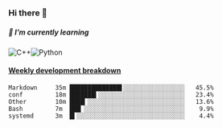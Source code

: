 ### Hi there 👋

##### 🌱 I’m currently learning

![C++](https://img.shields.io/badge/-C++-00599C?style=flat-square&logo=c)![Python](https://img.shields.io/badge/-Python-black?style=flat-square&logo=Python)


<!-- waka-box start -->
#### <a href="https://gist.github.com/bf274261b4c8553e17fc709dfc3cfa97" target="_blank">Weekly development breakdown</a>
```text
Markdown  	 35m ██████████████▌░░░░░░░░░░░░░░░░░   45.5% 
conf      	 18m ███████▍░░░░░░░░░░░░░░░░░░░░░░░░   23.4% 
Other     	 10m ████▎░░░░░░░░░░░░░░░░░░░░░░░░░░░   13.6% 
Bash      	 7m  ███▏░░░░░░░░░░░░░░░░░░░░░░░░░░░░    9.9% 
systemd   	 3m  █▍░░░░░░░░░░░░░░░░░░░░░░░░░░░░░░    4.4% 
```
<!-- Powered by https://github.com/YouEclipse/waka-box-go . -->
<!-- waka-box end -->



<!--
**KomoreKalu/KomoreKalu** is a ✨ _special_ ✨ repository because its `README.md` (this file) appears on your GitHub profile.

Here are some ideas to get you started:

- 🔭 I’m currently working on ...
- 🌱 I’m currently learning ...
- 👯 I’m looking to collaborate on ...
- 🤔 I’m looking for help with ...
- 💬 Ask me about ...
- 📫 How to reach me: ...
- 😄 Pronouns: ...
- ⚡ Fun fact: ...
-->
